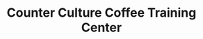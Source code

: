 ---
title: "Counter Culture Coffee Training Center"
url: /somerville/counter-culture-coffee-training-center/
shop: coffee
---